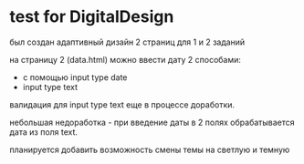 # test for DigitalDesign
 
 был создан адаптивный дизайн
 2 страниц для 1 и 2 заданий

 на страницу 2 (data.html) можно ввести дату 2 способами:
 - с помощью input type date 
 - input type text

 валидация для input type text еще в процессе доработки.

 небольшая недоработка - при введение даты в 2 полях обрабатывается дата из поля text. 

планируется добавить возможность смены темы на светлую и темную 
